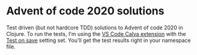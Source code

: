 # Advent of code 2020 solutions

Test driven (but not hardcore TDD) solutions to Advent of code 2020 in Clojure. To run the tests, I'm using the [VS Code Calva extension](https://marketplace.visualstudio.com/items?itemName=betterthantomorrow.calva) with the [Test on save](https://calva.io/test-runner/) setting set. You'll get the test results right in your namespace file.
